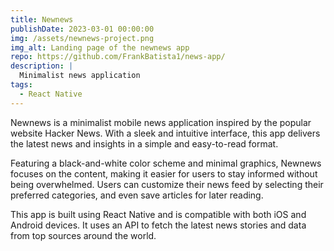 ```yaml
---
title: Newnews
publishDate: 2023-03-01 00:00:00
img: /assets/newnews-project.png
img_alt: Landing page of the newnews app
repo: https://github.com/FrankBatista1/news-app/
description: |
  Minimalist news application
tags:
  - React Native  
---
```


Newnews is a minimalist mobile news application inspired by the popular website Hacker News. With a sleek and intuitive interface, this app delivers the latest news and insights in a simple and easy-to-read format.

Featuring a black-and-white color scheme and minimal graphics, Newnews focuses on the content, making it easier for users to stay informed without being overwhelmed. Users can customize their news feed by selecting their preferred categories, and even save articles for later reading.

This app is built using React Native and is compatible with both iOS and Android devices. It uses an API to fetch the latest news stories and data from top sources around the world.